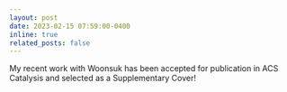 ```yaml
---
layout: post
date: 2023-02-15 07:59:00-0400
inline: true
related_posts: false
---
```


My recent work with Woonsuk has been accepted for publication in ACS Catalysis and selected as a Supplementary Cover!